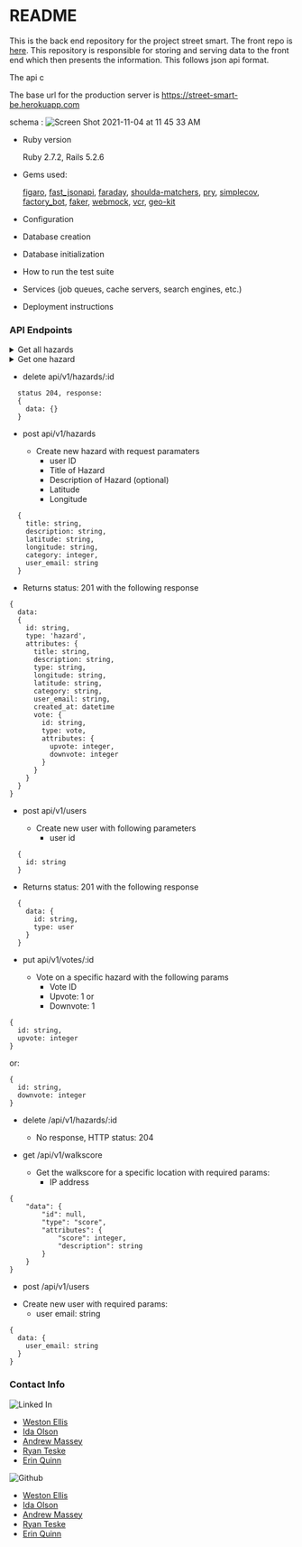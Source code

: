 # README

This is the back end repository for the project street smart. The front repo is [here](https://github.com/WMudgeEllis/street_smart_fe). This repository is responsible for storing and serving data to the front end which then presents the information. This follows json api format. 

The api c

The base url for the production server is https://street-smart-be.herokuapp.com


schema : ![Screen Shot 2021-11-04 at 11 45 33 AM](https://user-images.githubusercontent.com/84806907/140391938-a9eb5abd-db83-4c5e-a295-b6ea2c230f65.png)


* Ruby version

  Ruby 2.7.2, Rails 5.2.6

* Gems used:

  [figaro](https://github.com/laserlemon/figaro), [fast_jsonapi](https://github.com/Netflix/fast_jsonapi), [faraday](https://lostisland.github.io/faraday/), [shoulda-matchers](https://github.com/thoughtbot/shoulda-matchers), [pry](https://github.com/pry/pry), [simplecov](https://github.com/simplecov-ruby/simplecov), [factory_bot](https://github.com/thoughtbot/factory_bot), [faker](https://github.com/faker-ruby/faker), [webmock](https://github.com/bblimke/webmock), [vcr](https://github.com/vcr/vcr), [geo-kit](https://github.com/geokit/geokit-rails)

* Configuration

* Database creation

* Database initialization

* How to run the test suite

* Services (job queues, cache servers, search engines, etc.)

* Deployment instructions

### API Endpoints

<details>
  <summary>Get all hazards</summary>
  
  * Method: GET
 
  * Endpoint: api/v1/hazards
  
  * Hazards will be filtered by proximity to current location. Exact distance tbd.
```
  {
    data: [
      {
        id: string,
        type: 'hazard',
        attributes: {
          title: string,
          description: string,
          type: string,
          longitude: string,
          latitude: string,
          category: string,
          user_email: string,           
          created_at: datetime
          vote_data: {
            id: string,
            type: vote,
            attributes: {
              upvote: integer,
              downvote: integer
            }
          }
        }
      }
    ]
  }

```
</details>


<details>
  <summary>Get one hazard</summary>
  
  * Method: GET
  
  * Endpoint: api/v1/hazards/:id

  * Returns information for only one hazard with matching ID

```
  {
    data:
    {
      id: string,
      type: 'hazard',
      attributes: {
        title: string,
        description: string,
        type: string,
        longitude: string,
        latitude: string,
        category: string,
        user_email: string,          
        created_at: datetime
        vote: {
          id: string,
          type: vote,
          attributes: {
            upvote: integer,
            downvote: integer
          }
        }
      }
    }
  }
```
</details>



* delete api/v1/hazards/:id

```
  status 204, response:
  {
    data: {}
  }
```
* post api/v1/hazards

  - Create new hazard with request paramaters 
    - user ID
    - Title of Hazard
    - Description of Hazard (optional)
    - Latitude
    - Longitude

```
  {
    title: string,
    description: string,
    latitude: string,
    longitude: string,
    category: integer,
    user_email: string
  }
```

  - Returns status: 201 with the following response

```
{
  data:
  {
    id: string,
    type: 'hazard',
    attributes: {
      title: string,
      description: string,
      type: string,
      longitude: string,
      latitude: string,
      category: string,
      user_email: string,           
      created_at: datetime      
      vote: {
        id: string,
        type: vote,
        attributes: {
          upvote: integer,
          downvote: integer
        }       
      }
    }
  }
}
```

* post api/v1/users

  - Create new user with following parameters
    - user id

```
  {
    id: string
  }
```

  - Returns status: 201 with the following response

```
  {
    data: {
      id: string,
      type: user
    }
  }
```

* put api/v1/votes/:id

  - Vote on a specific hazard with the following params
    - Vote ID
    - Upvote: 1
    or 
    - Downvote: 1

```
{
  id: string,
  upvote: integer
}
```

or:

```
{
  id: string,
  downvote: integer
}
```

* delete /api/v1/hazards/:id

  - No response, HTTP status: 204
  
* get /api/v1/walkscore

  - Get the walkscore for a specific location with required params: 
    - IP address 


```
{
    "data": {
        "id": null,
        "type": "score",
        "attributes": {
            "score": integer,
            "description": string
        }
    }
}
```

 * post /api/v1/users

  - Create new user with required params: 
    - user email: string
  
  ```
  {
    data: {
      user_email: string
    }
  }
  ```
  
  ### Contact Info 
  
  ![Linked In](https://img.shields.io/badge/LinkedIn-0077B5?style=for-the-badge&logo=linkedin&logoColor=white)

- [Weston Ellis](https://www.linkedin.com/in/weston-mudge-ellis/)
- [Ida Olson](https://www.linkedin.com/in/idaolson/)
- [Andrew Massey](https://www.linkedin.com/in/andrew-massey-b06662194/)
- [Ryan Teske](https://www.linkedin.com/in/ryan-teske-2021/)
- [Erin Quinn](https://www.linkedin.com/in/erin-quinn-a53a8b172/)

![Github](https://img.shields.io/badge/GitHub-100000?style=for-the-badge&logo=github&logoColor=white)

- [Weston Ellis](https://github.com/WMudgeEllis)
- [Ida Olson](https://github.com/idaolson)
- [Andrew Massey](https://github.com/acmassey3698)
- [Ryan Teske](https://github.com/Rteske)
- [Erin Quinn](https://github.com/equinn125)
